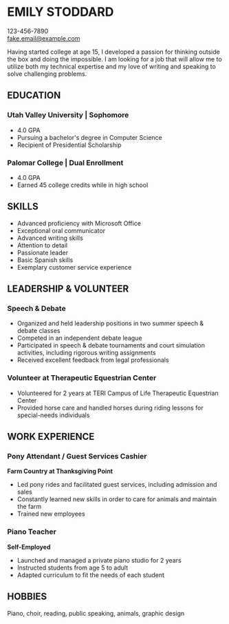 # EMILY STODDARD
123-456-7890  
fake.email@example.com

Having started college at age 15, I developed a passion for thinking outside the box and doing the impossible. I am looking for a job that will allow me to utilize both my technical expertise and my love of writing and speaking to solve challenging problems.

## EDUCATION
### Utah Valley University | Sophomore
- 4.0 GPA
- Pursuing a bachelor's degree in Computer Science
- Recipient of Presidential Scholarship

### Palomar College | Dual Enrollment
- 4.0 GPA
- Earned 45 college credits while in high school

## SKILLS
- Advanced proficiency with Microsoft Office
- Exceptional oral communicator
- Advanced writing skills
- Attention to detail
- Passionate leader
- Basic Spanish skills
- Exemplary customer service experience

## LEADERSHIP & VOLUNTEER
### Speech & Debate
- Organized and held leadership positions in two summer speech & debate classes
- Competed in an independent debate league
- Participated in speech & debate tournaments and court simulation activities, including rigorous writing assignments
- Received excellent feedback from legal professionals

### Volunteer at Therapeutic Equestrian Center
- Volunteered for 2 years at TERI Campus of Life Therapeutic Equestrian Center
- Provided horse care and handled horses during riding lessons for special-needs individuals

## WORK EXPERIENCE
### Pony Attendant / Guest Services Cashier
**Farm Country at Thanksgiving Point**
- Led pony rides and facilitated guest services, including admission and sales
- Constantly learned new skills in order to care for animals and maintain the farm
- Trained new employees

### Piano Teacher
**Self-Employed**
- Launched and managed a private piano studio for 2 years
- Instructed students from age 5 to adult
- Adapted curriculum to fit the needs of each student

## HOBBIES
Piano, choir, reading, public speaking, animals, graphic design
